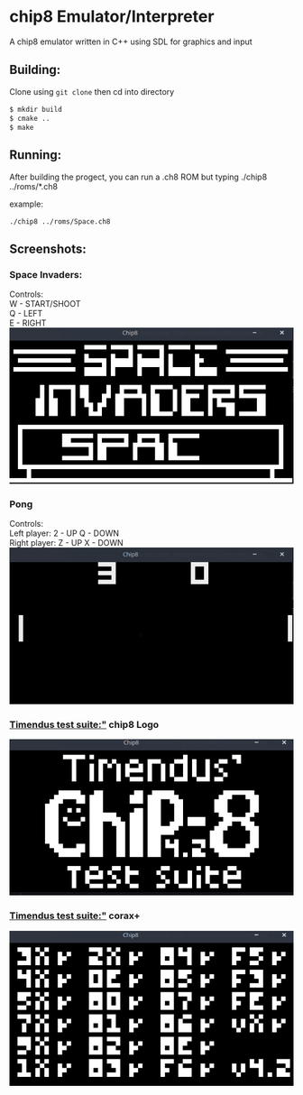 # chip8 Emulator/Interpreter
A chip8 emulator written in C++ using SDL for graphics and input
 

## Building: 
Clone using `git clone` then cd into directory
```
$ mkdir build
$ cmake ..
$ make
```
## Running: 
After building the progect, you can run a .ch8 ROM but typing ./chip8 ../roms/*.ch8

example: 
```
./chip8 ../roms/Space.ch8
```

## Screenshots:
### Space Invaders:
Controls:  <br>
    W - START/SHOOT  <br>
    Q - LEFT  <br>
    E - RIGHT 
![alt text](https://github.com/GratG/chip8/blob/main/screenshots/Space-Invaders.png)
### Pong
Controls:  <br>
    Left player: 2 - UP Q - DOWN  <br>
    Right player: Z - UP X - DOWN  
![alt text](https://github.com/GratG/chip8/blob/main/screenshots/Pong.png)
### [Timendus test suite:"](https://github.com/Timendus/chip8-test-suite) chip8 Logo
![alt text](https://github.com/GratG/chip8/blob/main/screenshots/Timendus.png)
### [Timendus test suite:"](https://github.com/Timendus/chip8-test-suite) corax+
![alt text](https://github.com/GratG/chip8/blob/main/screenshots/Corax.png)